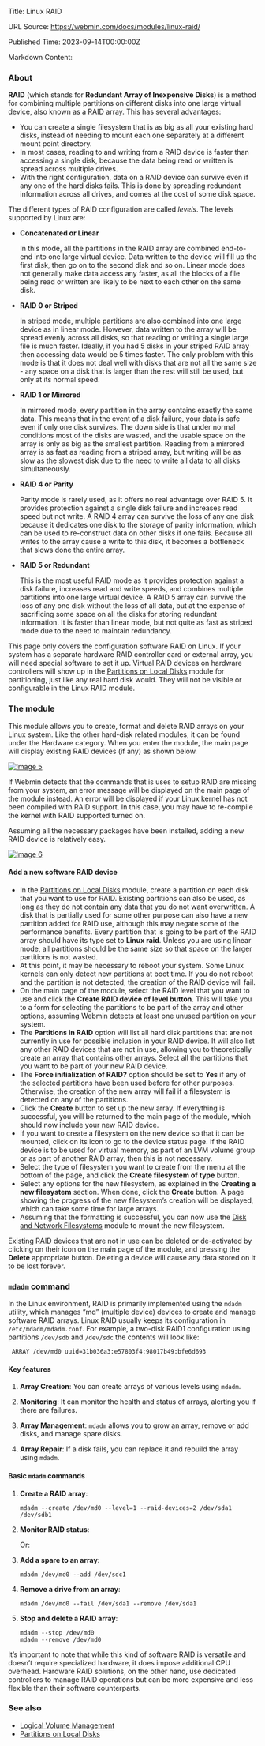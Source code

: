 Title: Linux RAID

URL Source: https://webmin.com/docs/modules/linux-raid/

Published Time: 2023-09-14T00:00:00Z

Markdown Content:
### About

**RAID** (which stands for **Redundant Array of Inexpensive Disks**) is a method for combining multiple partitions on different disks into one large virtual device, also known as a RAID array. This has several advantages:

*   You can create a single filesystem that is as big as all your existing hard disks, instead of needing to mount each one separately at a different mount point directory.
*   In most cases, reading to and writing from a RAID device is faster than accessing a single disk, because the data being read or written is spread across multiple drives.
*   With the right configuration, data on a RAID device can survive even if any one of the hard disks fails. This is done by spreading redundant information across all drives, and comes at the cost of some disk space.

The different types of RAID configuration are called _levels_. The levels supported by Linux are:

*   **Concatenated or Linear**
    
    In this mode, all the partitions in the RAID array are combined end-to-end into one large virtual device. Data written to the device will fill up the first disk, then go on to the second disk and so on. Linear mode does not generally make data access any faster, as all the blocks of a file being read or written are likely to be next to each other on the same disk.
    
*   **RAID 0 or Striped**
    
    In striped mode, multiple partitions are also combined into one large device as in linear mode. However, data written to the array will be spread evenly across all disks, so that reading or writing a single large file is much faster. Ideally, if you had 5 disks in your striped RAID array then accessing data would be 5 times faster. The only problem with this mode is that it does not deal well with disks that are not all the same size - any space on a disk that is larger than the rest will still be used, but only at its normal speed.
    
*   **RAID 1 or Mirrored**
    
    In mirrored mode, every partition in the array contains exactly the same data. This means that in the event of a disk failure, your data is safe even if only one disk survives. The down side is that under normal conditions most of the disks are wasted, and the usable space on the array is only as big as the smallest partition. Reading from a mirrored array is as fast as reading from a striped array, but writing will be as slow as the slowest disk due to the need to write all data to all disks simultaneously.
    
*   **RAID 4 or Parity**
    
    Parity mode is rarely used, as it offers no real advantage over RAID 5. It provides protection against a single disk failure and increases read speed but not write. A RAID 4 array can survive the loss of any one disk because it dedicates one disk to the storage of parity information, which can be used to re-construct data on other disks if one fails. Because all writes to the array cause a write to this disk, it becomes a bottleneck that slows done the entire array.
    
*   **RAID 5 or Redundant**
    
    This is the most useful RAID mode as it provides protection against a disk failure, increases read and write speeds, and combines multiple partitions into one large virtual device. A RAID 5 array can survive the loss of any one disk without the loss of all data, but at the expense of sacrificing some space on all the disks for storing redundant information. It is faster than linear mode, but not quite as fast as striped mode due to the need to maintain redundancy.
    

This page only covers the configuration software RAID on Linux. If your system has a separate hardware RAID controller card or external array, you will need special software to set it up. Virtual RAID devices on hardware controllers will show up in the [Partitions on Local Disks](https://webmin.com/docs/modules/partitions-on-local-disks) module for partitioning, just like any real hard disk would. They will not be visible or configurable in the Linux RAID module.

### The module

This module allows you to create, format and delete RAID arrays on your Linux system. Like the other hard-disk related modules, it can be found under the Hardware category. When you enter the module, the main page will display existing RAID devices (if any) as shown below.

[![Image 5](https://webmin.com/images/docs/screenshots/modules/light/linux-raid.png)](https://webmin.com/images/docs/screenshots/modules/light/linux-raid.png)

If Webmin detects that the commands that is uses to setup RAID are missing from your system, an error message will be displayed on the main page of the module instead. An error will be displayed if your Linux kernel has not been compiled with RAID support. In this case, you may have to re-compile the kernel with RAID supported turned on.

Assuming all the necessary packages have been installed, adding a new RAID device is relatively easy.

[![Image 6](https://webmin.com/images/docs/screenshots/modules/light/linux-raid-create.png)](https://webmin.com/images/docs/screenshots/modules/light/linux-raid-create.png)

#### Add a new software RAID device

*   In the [Partitions on Local Disks](https://webmin.com/docs/modules/partitions-on-local-disks) module, create a partition on each disk that you want to use for RAID. Existing partitions can also be used, as long as they do not contain any data that you do not want overwritten. A disk that is partially used for some other purpose can also have a new partition added for RAID use, although this may negate some of the performance benefits. Every partition that is going to be part of the RAID array should have its type set to **Linux raid**. Unless you are using linear mode, all partitions should be the same size so that space on the larger partitions is not wasted.
*   At this point, it may be necessary to reboot your system. Some Linux kernels can only detect new partitions at boot time. If you do not reboot and the partition is not detected, the creation of the RAID device will fail.
*   On the main page of the module, select the RAID level that you want to use and click the **Create RAID device of level button**. This will take you to a form for selecting the partitions to be part of the array and other options, assuming Webmin detects at least one unused partition on your system.
*   The **Partitions in RAID** option will list all hard disk partitions that are not currently in use for possible inclusion in your RAID device. It will also list any other RAID devices that are not in use, allowing you to theoretically create an array that contains other arrays. Select all the partitions that you want to be part of your new RAID device.
*   The **Force initialization of RAID?** option should be set to **Yes** if any of the selected partitions have been used before for other purposes. Otherwise, the creation of the new array will fail if a filesystem is detected on any of the partitions.
*   Click the **Create** button to set up the new array. If everything is successful, you will be returned to the main page of the module, which should now include your new RAID device.
*   If you want to create a filesystem on the new device so that it can be mounted, click on its icon to go to the device status page. If the RAID device is to be used for virtual memory, as part of an LVM volume group or as part of another RAID array, then this is not necessary.
*   Select the type of filesystem you want to create from the menu at the bottom of the page, and click the **Create filesystem of type** button.
*   Select any options for the new filesystem, as explained in the **Creating a new filesystem** section. When done, click the **Create** button. A page showing the progress of the new filesystem’s creation will be displayed, which can take some time for large arrays.
*   Assuming that the formatting is successful, you can now use the [Disk and Network Filesystems](https://webmin.com/docs/modules/disk-and-network-filesystems) module to mount the new filesystem.

Existing RAID devices that are not in use can be deleted or de-activated by clicking on their icon on the main page of the module, and pressing the **Delete** appropriate button. Deleting a device will cause any data stored on it to be lost forever.

### `mdadm` command

In the Linux environment, RAID is primarily implemented using the `mdadm` utility, which manages “md” (multiple device) devices to create and manage software RAID arrays. Linux RAID usually keeps its configuration in `/etc/mdadm/mdadm.conf`. For example, a two-disk RAID1 configuration using partitions `/dev/sdb` and `/dev/sdc` the contents will look like:

```
 ARRAY /dev/md0 uuid=31b036a3:e57803f4:98017b49:bfe6d693
```

#### Key features

1.  **Array Creation**: You can create arrays of various levels using `mdadm`.
    
2.  **Monitoring**: It can monitor the health and status of arrays, alerting you if there are failures.
    
3.  **Array Management**: `mdadm` allows you to grow an array, remove or add disks, and manage spare disks.
    
4.  **Array Repair**: If a disk fails, you can replace it and rebuild the array using `mdadm`.
    

#### Basic `mdadm` commands

1.  **Create a RAID array**:
    
    ```
    mdadm --create /dev/md0 --level=1 --raid-devices=2 /dev/sda1 /dev/sdb1
    ```
    
2.  **Monitor RAID status**:
    
    Or:
    
3.  **Add a spare to an array**:
    
    ```
    mdadm /dev/md0 --add /dev/sdc1
    ```
    
4.  **Remove a drive from an array**:
    
    ```
    mdadm /dev/md0 --fail /dev/sda1 --remove /dev/sda1
    ```
    
5.  **Stop and delete a RAID array**:
    
    ```
    mdadm --stop /dev/md0
    mdadm --remove /dev/md0
    ```
    

It’s important to note that while this kind of software RAID is versatile and doesn’t require specialized hardware, it does impose additional CPU overhead. Hardware RAID solutions, on the other hand, use dedicated controllers to manage RAID operations but can be more expensive and less flexible than their software counterparts.

### See also

*   [Logical Volume Management](https://webmin.com/docs/modules/logical-volume-management)
*   [Partitions on Local Disks](https://webmin.com/docs/modules/partitions-on-local-disks)
